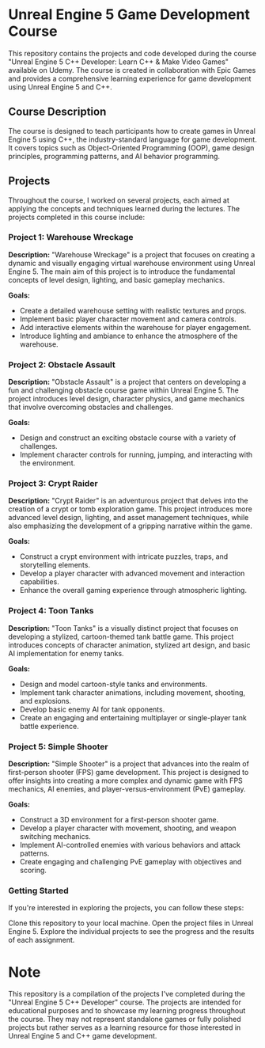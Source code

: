 # Unreal Engine 5 Game Development Course

This repository contains the projects and code developed during the course "Unreal Engine 5 C++ Developer: Learn C++ & Make Video Games" available on Udemy. The course is created in collaboration with Epic Games and provides a comprehensive learning experience for game development using Unreal Engine 5 and C++.

## Course Description
The course is designed to teach participants how to create games in Unreal Engine 5 using C++, the industry-standard language for game development. It covers topics such as Object-Oriented Programming (OOP), game design principles, programming patterns, and AI behavior programming.

## Projects
Throughout the course, I worked on several projects, each aimed at applying the concepts and techniques learned during the lectures. The projects completed in this course include:

### Project 1: Warehouse Wreckage
**Description:** "Warehouse Wreckage" is a project that focuses on creating a dynamic and visually engaging virtual warehouse environment using Unreal Engine 5. The main aim of this project is to introduce the fundamental concepts of level design, lighting, and basic gameplay mechanics. 

**Goals:**
- Create a detailed warehouse setting with realistic textures and props.
- Implement basic player character movement and camera controls.
- Add interactive elements within the warehouse for player engagement.
- Introduce lighting and ambiance to enhance the atmosphere of the warehouse.

### Project 2: Obstacle Assault

**Description:** "Obstacle Assault" is a project that centers on developing a fun and challenging obstacle course game within Unreal Engine 5. The project introduces level design, character physics, and game mechanics that involve overcoming obstacles and challenges.

**Goals:**
- Design and construct an exciting obstacle course with a variety of challenges.
- Implement character controls for running, jumping, and interacting with the environment.

### Project 3: Crypt Raider

**Description:** "Crypt Raider" is an adventurous project that delves into the creation of a crypt or tomb exploration game. This project introduces more advanced level design, lighting, and asset management techniques, while also emphasizing the development of a gripping narrative within the game.

**Goals:**
- Construct a crypt environment with intricate puzzles, traps, and storytelling elements.
- Develop a player character with advanced movement and interaction capabilities.
- Enhance the overall gaming experience through atmospheric lighting.


### Project 4: Toon Tanks

**Description:** "Toon Tanks" is a visually distinct project that focuses on developing a stylized, cartoon-themed tank battle game. This project introduces concepts of character animation, stylized art design, and basic AI implementation for enemy tanks.

**Goals:**
- Design and model cartoon-style tanks and environments.
- Implement tank character animations, including movement, shooting, and explosions.
- Develop basic enemy AI for tank opponents.
- Create an engaging and entertaining multiplayer or single-player tank battle experience.

### Project 5: Simple Shooter

**Description:** "Simple Shooter" is a project that advances into the realm of first-person shooter (FPS) game development. This project is designed to offer insights into creating a more complex and dynamic game with FPS mechanics, AI enemies, and player-versus-environment (PvE) gameplay.

**Goals:**
- Construct a 3D environment for a first-person shooter game.
- Develop a player character with movement, shooting, and weapon switching mechanics.
- Implement AI-controlled enemies with various behaviors and attack patterns.
- Create engaging and challenging PvE gameplay with objectives and scoring.


### Getting Started
If you're interested in exploring the projects, you can follow these steps:

Clone this repository to your local machine.
Open the project files in Unreal Engine 5.
Explore the individual projects to see the progress and the results of each assignment.

# Note
This repository is a compilation of the projects I've completed during the "Unreal Engine 5 C++ Developer" course. The projects are intended for educational purposes and to showcase my learning progress throughout the course. They may not represent standalone games or fully polished projects but rather serves as a learning resource for those interested in Unreal Engine 5 and C++ game development.
